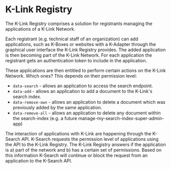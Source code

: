 # K-Link Registry

The K-Link Registry comprises a solution for registrants managing the applications of a K-Link Network.

Each registrant (e.g. technical staff of an organization) can add applications, such as K-Boxes or websites with a K-Adapter through the graphical user interface the K-Link Registry provides. The added application is then becoming part of the K-Link Network. For each application the registrant gets an authentication token to include in the application.

These applications are then entitled to perform certain actions on the K-Link Network. Which ones? This depends on their permission level:

- `data-search` - allows an application to access the search endpoint.
- `data-add` - allows an application to add a document to the K-Link's search index.
- `data-remove-own` - allows an application to delete a document which was previously added by the same application.
- `data-remove-all` - allows an application to delete any document within the search-index (e.g. a future manage-my-search-index-super-admin-app)

The interaction of applications with K-Link are happening through the K-Search API. K-Search requests the permission level of applications using the API to the K-Link Registry. The K-Link Registry answers if the application is a) part of the network and b) has a certain set of permissions. Based on this information K-Search will continue or block the request from an application to the K-Search API.
